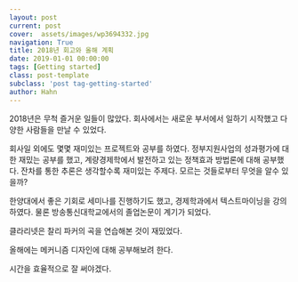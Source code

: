 ```yaml
---
layout: post
current: post
cover:  assets/images/wp3694332.jpg
navigation: True
title: 2018년 회고와 올해 계획
date: 2019-01-01 00:00:00
tags: [Getting started]
class: post-template
subclass: 'post tag-getting-started'
author: Hahn
---
```


2018년은 무척 즐거운 일들이 많았다. 회사에서는 새로운 부서에서 일하기 시작했고 다양한 사람들을 만날 수 있었다.

회사일 외에도 몇몇 재미있는 프로젝트와 공부를 하였다. 정부지원사업의 성과평가에 대한 재밌는 공부를 했고, 계량경제학에서 발전하고 있는 정책효과 방법론에 대해 공부했다. 잔차를 통한 추론은 생각할수록 재미있는 주제다. 모르는 것들로부터 무엇을 알수 있을까?

한양대에서 좋은 기회로 세미나를 진행하기도 했고, 경제학과에서 텍스트마이닝을 강의하였다. 물론 방송통신대학교에서의 졸업논문이 계기가 되었다.

클라리넷은 찰리 파커의 곡을 연습해본 것이 재밌었다.

올해에는 메커니즘 디자인에 대해 공부해보려 한다.

시간을 효율적으로 잘 써야겠다.




